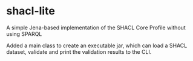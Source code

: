 # shacl-lite
A simple Jena-based implementation of the SHACL Core Profile without using SPARQL

Added a main class to create an executable jar, which can load a SHACL dataset, validate and print the validation results to the CLI.
